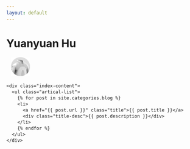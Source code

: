 ```yaml
---
layout: default
---
```


<body>
  <div class="index-wrapper">
    <div class="aside">
      <div class="info-card">
        <h1>Yuanyuan Hu</h1>
        <a href="http://weibo.com/beiyuu/" target="_blank"><img src="http://www.weibo.com/favicon.ico" alt="" width="50"/></a>
        <a href="http://www.douban.com/people/beiyuu/" target="_blank"><img src="http://www.douban.com/favicon.ico" alt="" width="50"/></a>
        <a href="http://instagram.com/beiyuu/" target="_blank"><img src="/images/Project-icon-png/1_favicon.ico" alt="" width="50"/></a>
                <a href="http://instagram.com/beiyuu/" target="_blank"><img src="/images//Project-icon-png/Project-icon-02.png" alt="" width="50"/></a>
                <a href="http://instagram.com/beiyuu/" target="_blank"><img src="http://d36xtkk24g8jdx.cloudfront.net/bluebar/00c6602/images/ico/favicon.ico" alt="" width="50"/></a>
                <a href="http://instagram.com/beiyuu/" target="_blank"><img src="http://d36xtkk24g8jdx.cloudfront.net/bluebar/00c6602/images/ico/favicon.ico" alt="" width="50"/></a>
                        <a href="http://instagram.com/beiyuu/" target="_blank"><img src="http://d36xtkk24g8jdx.cloudfront.net/bluebar/00c6602/images/ico/favicon.ico" alt="" width="50"/></a>
      </div>
      <div id="particles-js"></div>
    </div>

    <div class="index-content">
      <ul class="artical-list">
        {% for post in site.categories.blog %}
        <li>
          <a href="{{ post.url }}" class="title">{{ post.title }}</a>
          <div class="title-desc">{{ post.description }}</div>
        </li>
        {% endfor %}
      </ul>
    </div>
  </div>
</body>
